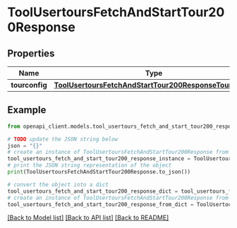 # ToolUsertoursFetchAndStartTour200Response


## Properties

Name | Type | Description | Notes
------------ | ------------- | ------------- | -------------
**tourconfig** | [**ToolUsertoursFetchAndStartTour200ResponseTourconfig**](ToolUsertoursFetchAndStartTour200ResponseTourconfig.md) |  | [optional] 

## Example

```python
from openapi_client.models.tool_usertours_fetch_and_start_tour200_response import ToolUsertoursFetchAndStartTour200Response

# TODO update the JSON string below
json = "{}"
# create an instance of ToolUsertoursFetchAndStartTour200Response from a JSON string
tool_usertours_fetch_and_start_tour200_response_instance = ToolUsertoursFetchAndStartTour200Response.from_json(json)
# print the JSON string representation of the object
print(ToolUsertoursFetchAndStartTour200Response.to_json())

# convert the object into a dict
tool_usertours_fetch_and_start_tour200_response_dict = tool_usertours_fetch_and_start_tour200_response_instance.to_dict()
# create an instance of ToolUsertoursFetchAndStartTour200Response from a dict
tool_usertours_fetch_and_start_tour200_response_from_dict = ToolUsertoursFetchAndStartTour200Response.from_dict(tool_usertours_fetch_and_start_tour200_response_dict)
```
[[Back to Model list]](../README.md#documentation-for-models) [[Back to API list]](../README.md#documentation-for-api-endpoints) [[Back to README]](../README.md)


